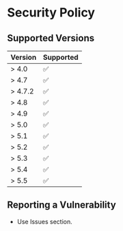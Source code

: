 # Security Policy

## Supported Versions

| Version | Supported          |
|---------| ------------------ |
| > 4.0   | :white_check_mark: |
| > 4.7   | :white_check_mark: |
| > 4.7.2 | :white_check_mark: |
| > 4.8   | :white_check_mark: |
| > 4.9   | :white_check_mark: |
| > 5.0   | :white_check_mark: |
| > 5.1   | :white_check_mark: |
| > 5.2   | :white_check_mark: |
| > 5.3   | :white_check_mark: |
| > 5.4   | :white_check_mark: |
| > 5.5   | :white_check_mark: |

## Reporting a Vulnerability

* Use Issues section.
